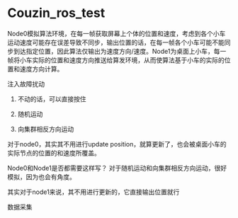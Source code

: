 # Couzin_ros_test


Node0模拟算法环境，在每一帧获取屏幕上个体的位置和速度，考虑到各个小车运动速度可能存在误差导致不同步，输出位置的话，在每一帧各个小车可能不能同步到达指定位置，因此算法仅输出为速度方向/速度。Node1为桌面上小车，每一帧将小车实际的位置和速度方向推送给算发环境，从而使算法基于小车的实际的位置和速度方向计算。


注入故障扰动

1.	不动的话，可以直接按住

2.	随机运动

3.	向集群相反方向运动


对于node0，其实其不用进行update position，就算更新了，也会被桌面小车的实际节点的位置的和速度所覆盖。

Node0和Node1是否都需要这样写？
对于随机运动和向集群相反方向运动，很好模拟，因为也会有角度。

其实对于node1来说，其不用进行更新的，它直接输出位置就行

数据采集